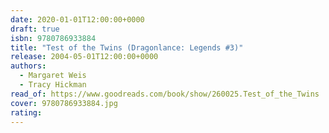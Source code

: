 ```yaml
---
date: 2020-01-01T12:00:00+0000
draft: true
isbn: 9780786933884
title: "Test of the Twins (Dragonlance: Legends #3)"
release: 2004-05-01T12:00:00+0000
authors:
  - Margaret Weis
  - Tracy Hickman
read_of: https://www.goodreads.com/book/show/260025.Test_of_the_Twins
cover: 9780786933884.jpg
rating:
---
```

